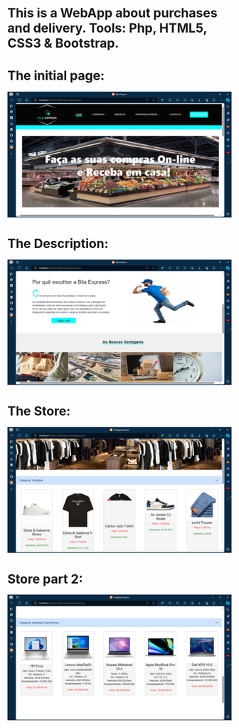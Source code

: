 
<h1>This is a WebApp about purchases and delivery. Tools:  Php, HTML5, CSS3 & Bootstrap.</h1>

<div>
<h1>The initial page:</h1> 
</div>

![Imagem inicial](inicioWeb.png)

<div>
<h1>The Description:</h1> 
</div>

![Imagem descricao](Descricao.png)

<div>
<h1>The Store:</h1> 
</div>

![Imagem loja](loja.png)

<div>
<h1>Store part 2:</h1> 
</div>

![Imagem loja](comp.png)
